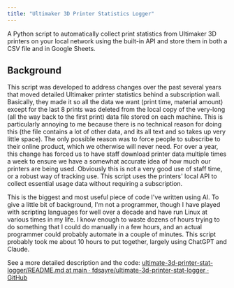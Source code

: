 ```yaml
---
title: "Ultimaker 3D Printer Statistics Logger"
---
```


A Python script to automatically collect print statistics from Ultimaker 3D printers on your local network using the built-in API and store them in both a CSV file and in Google Sheets.

## Background

This script was developed to address changes over the past several years that moved detailed Ultimaker printer statistics behind a subscription wall. Basically, they made it so all the data we want (print time, material amount) except for the last 8 prints was deleted from the local copy of the very-long (all the way back to the first print) data file stored on each machine. This is particularly annoying to me because there is no technical reason for doing this (the file contains a lot of other data, and its all text and so takes up very little space). The only possible reason was to force people to subscribe to their online product, which we otherwise will never need. For over a year, this change has forced us to have staff download printer data multiple times a week to ensure we have a somewhat accurate idea of how much our printers are being used. Obviously this is not a very good use of staff time, or a robust way of tracking use. This script uses the printers' local API to collect essential usage data without requiring a subscription.

This is the biggest and most useful piece of code I've written using AI. To give a little bit of background, I'm not a programmer, though I have played with scripting languages for well over a decade and have run Linux at various times in my life. I know enough to waste dozens of hours trying to do something that I could do manually in a few hours, and an actual programmer could probably automate in a couple of minutes. This script probably took me about 10 hours to put together, largely using ChatGPT and Claude. 

See a more detailed description and the code:  [ultimate-3d-printer-stat-logger/README.md at main · fdsayre/ultimate-3d-printer-stat-logger · GitHub](https://github.com/fdsayre/ultimate-3d-printer-stat-logger/blob/main/README.md) 